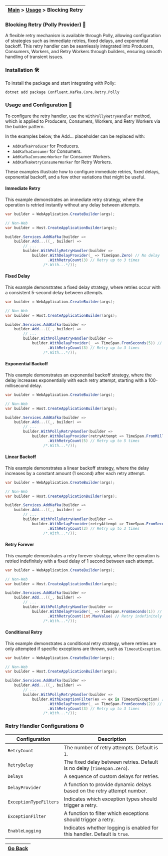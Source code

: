 | [Main](/README.md) > [Usage](/docs/Usage.md) > Blocking Retry |
|---------------------------------------------------------------|

### Blocking Retry (Polly Provider) :repeat:

A flexible retry mechanism is available through Polly, allowing configuration of strategies such as immediate retries, fixed delays, and exponential backoff. This retry handler can be seamlessly integrated into Producers, Consumers, Workers, and Retry Workers through builders, ensuring smooth handling of transient issues.

### Installation :hammer_and_wrench:

To install the package and start integrating with Polly:
```bash
dotnet add package Confluent.Kafka.Core.Retry.Polly
```

### Usage and Configuration :jigsaw:

To configure the retry handler, use the `WithPollyRetryHandler` method, which is applied to Producers, Consumers, Workers, and Retry Workers via the builder pattern.

In the examples below, the Add... placeholder can be replaced with:

- `AddKafkaProducer` for Producers.
- `AddKafkaConsumer` for Consumers.
- `AddKafkaConsumerWorker` for Consumer Workers.
- `AddKafkaRetryConsumerWorker` for Retry Workers.

These examples illustrate how to configure immediate retries, fixed delays, exponential backoff, and a few other variations that might be useful.

#### Immediate Retry

This example demonstrates an immediate retry strategy, where the operation is retried instantly without any delay between attempts.

```C#
var builder = WebApplication.CreateBuilder(args);

// Non-Web
var builder = Host.CreateApplicationBuilder(args);

builder.Services.AddKafka(builder =>
    builder.Add...((_, builder) =>
        // ... 
        builder.WithPollyRetryHandler(builder => 
            builder.WithDelayProvider(_ => TimeSpan.Zero) // No delay
                   .WithRetryCount(3) // Retry up to 3 times
                 /*.With...*/));
```

#### Fixed Delay

This example demonstrates a fixed delay strategy, where retries occur with a consistent 5-second delay between attempts.

```C#
var builder = WebApplication.CreateBuilder(args);

// Non-Web
var builder = Host.CreateApplicationBuilder(args);

builder.Services.AddKafka(builder =>
    builder.Add...((_, builder) =>
        // ... 
        builder.WithPollyRetryHandler(builder => 
            builder.WithDelayProvider(_ => TimeSpan.FromSeconds(5)) // Fixed 5 seconds delay
                   .WithRetryCount(3) // Retry up to 3 times
                 /*.With...*/));
```

#### Exponential Backoff

This example demonstrates an exponential backoff strategy, where the delay increases exponentially with each retry attempt, starting with a 100-millisecond delay.

```C#
var builder = WebApplication.CreateBuilder(args);

// Non-Web
var builder = Host.CreateApplicationBuilder(args);

builder.Services.AddKafka(builder =>
    builder.Add...((_, builder) =>
        // ... 
        builder.WithPollyRetryHandler(builder => 
            builder.WithDelayProvider(retryAttempt => TimeSpan.FromMilliseconds(Math.Pow(2, retryAttempt) * 100)) // Exponential backoff
                   .WithRetryCount(5) // Retry up to 5 times
                 /*.With...*/));
```

#### Linear Backoff

This example demonstrates a linear backoff strategy, where the delay increases by a constant amount (1 second) after each retry attempt.

```C#
var builder = WebApplication.CreateBuilder(args);

// Non-Web
var builder = Host.CreateApplicationBuilder(args);

builder.Services.AddKafka(builder =>
    builder.Add...((_, builder) =>
        // ... 
        builder.WithPollyRetryHandler(builder => 
            builder.WithDelayProvider(retryAttempt => TimeSpan.FromSeconds(retryAttempt)) // Linear backoff (1s, 2s, 3s, ...)
                   .WithRetryCount(3) // Retry up to 3 times
                 /*.With...*/));
```

#### Retry Forever

This example demonstrates a retry forever strategy, where the operation is retried indefinitely with a fixed delay of 1 second between each attempt.

```C#
var builder = WebApplication.CreateBuilder(args);

// Non-Web
var builder = Host.CreateApplicationBuilder(args);

builder.Services.AddKafka(builder =>
    builder.Add...((_, builder) =>
        // ... 
        builder.WithPollyRetryHandler(builder => 
            builder.WithDelayProvider(_ => TimeSpan.FromSeconds(1)) // 1 second delay between retries
                   .WithRetryCount(int.MaxValue) // Retry indefinitely
                 /*.With...*/));
```

#### Conditional Retry

This example demonstrates a conditional retry strategy, where retries are only attempted if specific exceptions are thrown, such as `TimeoutException`.

```C#
var builder = WebApplication.CreateBuilder(args);

// Non-Web
var builder = Host.CreateApplicationBuilder(args);

builder.Services.AddKafka(builder =>
    builder.Add...((_, builder) =>
        // ... 
        builder.WithPollyRetryHandler(builder => 
            builder.WithExceptionFilter(ex => ex is TimeoutException) // Retry only on TimeoutException
                   .WithDelayProvider(_ => TimeSpan.FromSeconds(2)) // 2 seconds delay
                   .WithRetryCount(3) // Retry up to 3 times
                 /*.With...*/));
```

### Retry Handler Configurations :gear:

| **Configuration**      | **Description**                                                                                 |
|------------------------|-------------------------------------------------------------------------------------------------|
| `RetryCount`           | The number of retry attempts. Default is `1`.                                                   |
| `RetryDelay`           | The fixed delay between retries. Default is no delay (`TimeSpan.Zero`).                         |
| `Delays`               | A sequence of custom delays for retries.                                                        |
| `DelayProvider`        | A function to provide dynamic delays based on the retry attempt number.                         |
| `ExceptionTypeFilters` | Indicates which exception types should trigger a retry.                                         |
| `ExceptionFilter`      | A function to filter which exceptions should trigger a retry.                                   |
| `EnableLogging`        | Indicates whether logging is enabled for this handler. Default is `true`.                       |


| [Go Back](/docs/Usage.md) |
|---------------------------| 